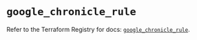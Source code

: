 # `google_chronicle_rule`

Refer to the Terraform Registry for docs: [`google_chronicle_rule`](https://registry.terraform.io/providers/hashicorp/google/6.28.0/docs/resources/chronicle_rule).
